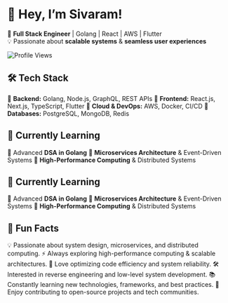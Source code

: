 # 👋 Hey, I’m Sivaram!  

🚀 **Full Stack Engineer** | Golang | React | AWS | Flutter  
💡 Passionate about **scalable systems** & **seamless user experiences**  

![Profile Views](https://komarev.com/ghpvc/?username=your-github-username&color=blue)

## 🛠 Tech Stack  
🔹 **Backend:** Golang, Node.js, GraphQL, REST APIs
🔹 **Frontend:** React.js, Next.js, TypeScript, Flutter
🔹 **Cloud & DevOps:** AWS, Docker, CI/CD
🔹 **Databases:** PostgreSQL, MongoDB, Redis

## 🌱 Currently Learning
🔹 Advanced **DSA in Golang**
🔹 **Microservices Architecture** & Event-Driven Systems
🔹 **High-Performance Computing** & Distributed Systems

## 🌱 Currently Learning

🔸 Advanced **DSA in Golang**
🔸 **Microservices Architecture** & Event-Driven Systems
🔸 **High-Performance Computing** & Distributed Systems

## 📜 Fun Facts

💡 Passionate about system design, microservices, and distributed computing.
⚡ Always exploring high-performance computing & scalable architectures.
🚀 Love optimizing code efficiency and system reliability.
🛠 Interested in reverse engineering and low-level system development.
📚 Constantly learning new technologies, frameworks, and best practices.
🎯 Enjoy contributing to open-source projects and tech communities.
